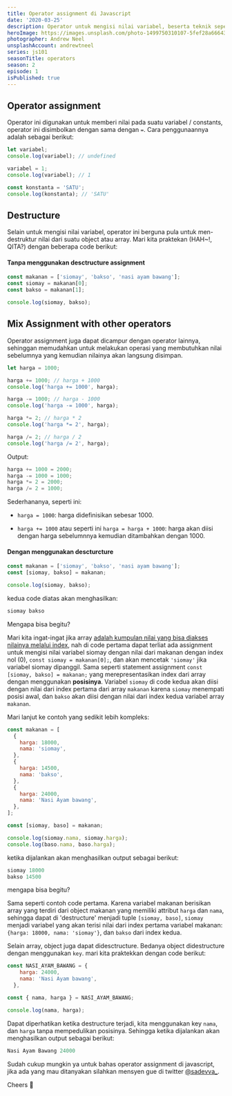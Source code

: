 ```yaml
---
title: Operator assignment di Javascript
date: '2020-03-25'
description: Operator untuk mengisi nilai variabel, beserta teknik seperti destructuring variabel dari suatu object atau array.
heroImage: https://images.unsplash.com/photo-1499750310107-5fef28a66643?ixlib=rb-1.2.1&ixid=eyJhcHBfaWQiOjEyMDd9&auto=format&fit=crop&w=750&q=80
photographer: Andrew Neel
unsplashAccount: andrewtneel
series: js101
seasonTitle: operators
season: 2
episode: 1
isPublished: true
---
```


## Operator assignment

Operator ini digunakan untuk memberi nilai pada suatu variabel / constants, operator ini disimbolkan dengan sama dengan `=`. Cara penggunaannya adalah sebagai berikut:

```js
let variabel;
console.log(variabel); // undefined

variabel = 1;
console.log(variabel); // 1

const konstanta = 'SATU';
console.log(konstanta); // 'SATU'
```

## Destructure

Selain untuk mengisi nilai variabel, operator ini berguna pula untuk men-destruktur nilai dari suatu object atau array. Mari kita praktekan (HAH~!, QITA?) dengan beberapa code berikut:

#### Tanpa menggunakan desctructure assignment

```js
const makanan = ['siomay', 'bakso', 'nasi ayam bawang'];
const siomay = makanan[0];
const bakso = makanan[1];

console.log(siomay, bakso);
```

## Mix Assignment with other operators

Operator assignment juga dapat dicampur dengan operator lainnya, sehinggan memudahkan untuk melakukan operasi yang membutuhkan nilai sebelumnya yang kemudian nilainya akan langsung disimpan.

```js
let harga = 1000;

harga += 1000; // harga + 1000
console.log('harga += 1000', harga);

harga -= 1000; // harga - 1000
console.log('harga -= 1000', harga);

harga *= 2; // harga * 2
console.log('harga *= 2', harga);

harga /= 2; // harga / 2
console.log('harga /= 2', harga);
```

Output:

```js
harga += 1000 = 2000;
harga -= 1000 = 1000;
harga *= 2 = 2000;
harga /= 2 = 1000;
```

Sederhananya, seperti ini:

- `harga = 1000`: harga didefinisikan sebesar 1000.

- `harga += 1000` atau seperti ini `harga = harga + 1000`: harga akan diisi dengan harga sebelumnnya kemudian ditambahkan dengan 1000.

#### Dengan menggunakan descturcture

```js
const makanan = ['siomay', 'bakso', 'nasi ayam bawang'];
const [siomay, bakso] = makanan;

console.log(siomay, bakso);
```

kedua code diatas akan menghasilkan:

```js
siomay bakso
```

Mengapa bisa begitu?

Mari kita ingat-ingat jika array [adalah kumpulan nilai yang bisa diakses nilainya melalui index](/js101/introduction/2-data-types/), nah di code pertama dapat terliat ada assignment untuk mengisi nilai variabel siomay dengan nilai dari makanan dengan index nol (0), `const siomay = makanan[0];`, dan akan mencetak `'siomay'` jika variabel siomay dipanggil. Sama seperti statement assignment `const [siomay, bakso] = makanan;` yang merepresentasikan index dari array dengan menggunakan **posisinya**. Variabel `siomay` di code kedua akan diisi dengan nilai dari index pertama dari array `makanan` karena `siomay` menempati posisi awal, dan `bakso` akan diisi dengan nilai dari index kedua variabel array `makanan`.

Mari lanjut ke contoh yang sedikit lebih kompleks:

```js
const makanan = [
  {
    harga: 18000,
    nama: 'siomay',
  },
  {
    harga: 14500,
    nama: 'bakso',
  },
  {
    harga: 24000,
    nama: 'Nasi Ayam bawang',
  },
];

const [siomay, baso] = makanan;

console.log(siomay.nama, siomay.harga);
console.log(baso.nama, baso.harga);
```

ketika dijalankan akan menghasilkan output sebagai berikut:

```js
siomay 18000
bakso 14500
```

mengapa bisa begitu?

Sama seperti contoh code pertama. Karena variabel makanan berisikan array yang terdiri dari object makanan yang memiliki attribut `harga` dan `nama`, sehingga dapat di 'destructure' menjadi tuple `[siomay, baso]`, `siomay` menjadi variabel yang akan terisi nilai dari index pertama variabel makanan: `{harga: 18000, nama: 'siomay'}`, dan `bakso` dari index kedua.

Selain array, object juga dapat didesctructure. Bedanya object didestructure dengan menggunakan `key`. mari kita praktekkan dengan code berikut:

```js
const NASI_AYAM_BAWANG = {
    harga: 24000,
    nama: 'Nasi Ayam bawang',
  },

const { nama, harga } = NASI_AYAM_BAWANG;

console.log(nama, harga);
```

Dapat diperhatikan ketika destructure terjadi, kita menggunakan key `nama`, dan `harga` tanpa mempedulikan posisinya. Sehingga ketika dijalankan akan menghasilkan output sebagai berikut:

```js
Nasi Ayam Bawang 24000
```

Sudah cukup mungkin ya untuk bahas operator assignment di javascript, jika ada yang mau ditanyakan silahkan mensyen gue di twitter [@sadevva\_](https://twitter.com/sadevva_).

Cheers 🥂
